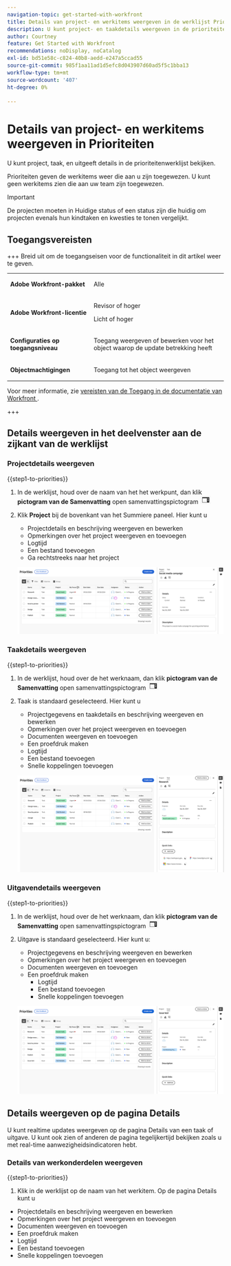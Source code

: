 ```yaml
---
navigation-topic: get-started-with-workfront
title: Details van project- en werkitems weergeven in de werklijst Prioriteiten
description: U kunt project- en taakdetails weergeven in de prioriteitenwerklijst.
author: Courtney
feature: Get Started with Workfront
recommendations: noDisplay, noCatalog
exl-id: bd51e58c-c824-40b8-aedd-e247a5ccad55
source-git-commit: 985f1aa11ad1d5efc8d043907d60ad5f5c1bba13
workflow-type: tm+mt
source-wordcount: '407'
ht-degree: 0%

---
```


# Details van project- en werkitems weergeven in Prioriteiten

U kunt project, taak, en uitgeeft details in de prioriteitenwerklijst bekijken.

Prioriteiten geven de werkitems weer die aan u zijn toegewezen. U kunt geen werkitems zien die aan uw team zijn toegewezen.

>[!IMPORTANT]
>
>De projecten moeten in Huidige status of een status zijn die huidig om projecten evenals hun kindtaken en kwesties te tonen vergelijkt.


## Toegangsvereisten

+++ Breid uit om de toegangseisen voor de functionaliteit in dit artikel weer te geven.

<table style="table-layout:auto"> 
 <col> 
 </col> 
 <col> 
 </col> 
 <tbody> 
  <tr> 
   <td role="rowheader"><strong>Adobe Workfront-pakket</strong></td> 
   <td> <p>Alle</p> </td> 
  </tr> 
  <tr> 
   <td role="rowheader"><strong>Adobe Workfront-licentie</strong></td> 
   <td> 
   <p>Revisor of hoger</p>
   <p>Licht of hoger</p> 
   </td> 
  </tr> 
  <tr> 
   <td role="rowheader"><strong>Configuraties op toegangsniveau</strong></td> 
   <td> <p>Toegang weergeven of bewerken voor het object waarop de update betrekking heeft</p></td> 
  </tr> 
  <tr> 
   <td role="rowheader"><strong>Objectmachtigingen</strong></td> 
   <td> <p>Toegang tot het object weergeven</p></td> 
  </tr> 
 </tbody> 
</table>

Voor meer informatie, zie [ vereisten van de Toegang in de documentatie van Workfront ](/help/quicksilver/administration-and-setup/add-users/access-levels-and-object-permissions/access-level-requirements-in-documentation.md).

+++

## Details weergeven in het deelvenster aan de zijkant van de werklijst

### Projectdetails weergeven

{{step1-to-priorities}}

1. In de werklijst, houd over de naam van het het werkpunt, dan klik **pictogram van de Samenvatting** open samenvattingspictogram ![.](assets/summary-icon.png)
1. Klik **Project** bij de bovenkant van het Summiere paneel. Hier kunt u
   * Projectdetails en beschrijving weergeven en bewerken
   * Opmerkingen over het project weergeven en toevoegen
   * Logtijd
   * Een bestand toevoegen
   * Ga rechtstreeks naar het project

   ![ projectdetails ](assets/project-details-new.png)

### Taakdetails weergeven

{{step1-to-priorities}}

1. In de werklijst, houd over de het werknaam, dan klik **pictogram van de Samenvatting** open samenvattingspictogram ![.](assets/summary-icon.png)
1. Taak is standaard geselecteerd. Hier kunt u
   * Projectgegevens en taakdetails en beschrijving weergeven en bewerken
   * Opmerkingen over het project weergeven en toevoegen
   * Documenten weergeven en toevoegen
   * Een proefdruk maken
   * Logtijd
   * Een bestand toevoegen
   * Snelle koppelingen toevoegen


   ![ taakdetails ](assets/task-details-new.png)

### Uitgavendetails weergeven

{{step1-to-priorities}}

1. In de werklijst, houd over de het werknaam, dan klik **pictogram van de Samenvatting** open samenvattingspictogram ![.](assets/summary-icon.png)

1. Uitgave is standaard geselecteerd. Hier kunt u:
   * Projectgegevens en beschrijving weergeven en bewerken
   * Opmerkingen over het project weergeven en toevoegen
   * Documenten weergeven en toevoegen
   * Een proefdruk maken
      * Logtijd
      * Een bestand toevoegen
      * Snelle koppelingen toevoegen

   ![ uitgiftedetails ](assets/issue-details.png)

## Details weergeven op de pagina Details

U kunt realtime updates weergeven op de pagina Details van een taak of uitgave. U kunt ook zien of anderen de pagina tegelijkertijd bekijken zoals u met real-time aanwezigheidsindicatoren hebt.

### Details van werkonderdelen weergeven

{{step1-to-priorities}}

1. Klik in de werklijst op de naam van het werkitem. Op de pagina Details kunt u

* Projectdetails en beschrijving weergeven en bewerken
* Opmerkingen over het project weergeven en toevoegen
* Documenten weergeven en toevoegen
* Een proefdruk maken
* Logtijd
* Een bestand toevoegen
* Snelle koppelingen toevoegen

<!-- screenshot for prod-->
